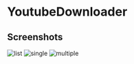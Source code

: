 # YoutubeDownloader

## Screenshots

![list](.assets/list.png)
![single](.assets/single.png)
![multiple](.assets/multiple.png)